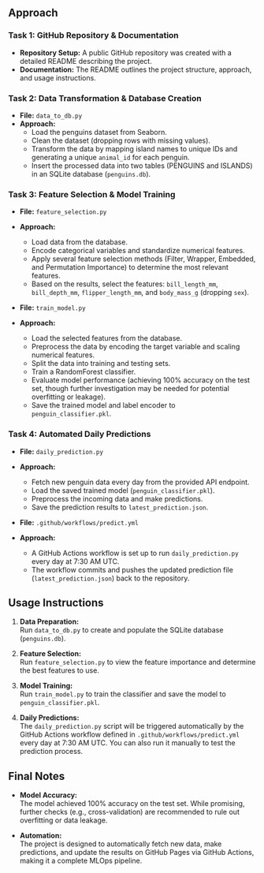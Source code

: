 
## Approach

### Task 1: GitHub Repository & Documentation
- **Repository Setup:** A public GitHub repository was created with a detailed README describing the project.
- **Documentation:** The README outlines the project structure, approach, and usage instructions.

### Task 2: Data Transformation & Database Creation
- **File:** `data_to_db.py`
- **Approach:** 
  - Load the penguins dataset from Seaborn.
  - Clean the dataset (dropping rows with missing values).
  - Transform the data by mapping island names to unique IDs and generating a unique `animal_id` for each penguin.
  - Insert the processed data into two tables (PENGUINS and ISLANDS) in an SQLite database (`penguins.db`).

### Task 3: Feature Selection & Model Training
- **File:** `feature_selection.py`
- **Approach:**
  - Load data from the database.
  - Encode categorical variables and standardize numerical features.
  - Apply several feature selection methods (Filter, Wrapper, Embedded, and Permutation Importance) to determine the most relevant features.
  - Based on the results, select the features: `bill_length_mm`, `bill_depth_mm`, `flipper_length_mm`, and `body_mass_g` (dropping `sex`).

- **File:** `train_model.py`
- **Approach:**
  - Load the selected features from the database.
  - Preprocess the data by encoding the target variable and scaling numerical features.
  - Split the data into training and testing sets.
  - Train a RandomForest classifier.
  - Evaluate model performance (achieving 100% accuracy on the test set, though further investigation may be needed for potential overfitting or leakage).
  - Save the trained model and label encoder to `penguin_classifier.pkl`.

### Task 4: Automated Daily Predictions
- **File:** `daily_prediction.py`
- **Approach:**
  - Fetch new penguin data every day from the provided API endpoint.
  - Load the saved trained model (`penguin_classifier.pkl`).
  - Preprocess the incoming data and make predictions.
  - Save the prediction results to `latest_prediction.json`.

- **File:** `.github/workflows/predict.yml`
- **Approach:**
  - A GitHub Actions workflow is set up to run `daily_prediction.py` every day at 7:30 AM UTC.
  - The workflow commits and pushes the updated prediction file (`latest_prediction.json`) back to the repository.
  
## Usage Instructions
1. **Data Preparation:**  
   Run `data_to_db.py` to create and populate the SQLite database (`penguins.db`).

2. **Feature Selection:**  
   Run `feature_selection.py` to view the feature importance and determine the best features to use.

3. **Model Training:**  
   Run `train_model.py` to train the classifier and save the model to `penguin_classifier.pkl`.

4. **Daily Predictions:**  
   The `daily_prediction.py` script will be triggered automatically by the GitHub Actions workflow defined in `.github/workflows/predict.yml` every day at 7:30 AM UTC. You can also run it manually to test the prediction process.

## Final Notes
- **Model Accuracy:**  
  The model achieved 100% accuracy on the test set. While promising, further checks (e.g., cross-validation) are recommended to rule out overfitting or data leakage.

- **Automation:**  
  The project is designed to automatically fetch new data, make predictions, and update the results on GitHub Pages via GitHub Actions, making it a complete MLOps pipeline.
